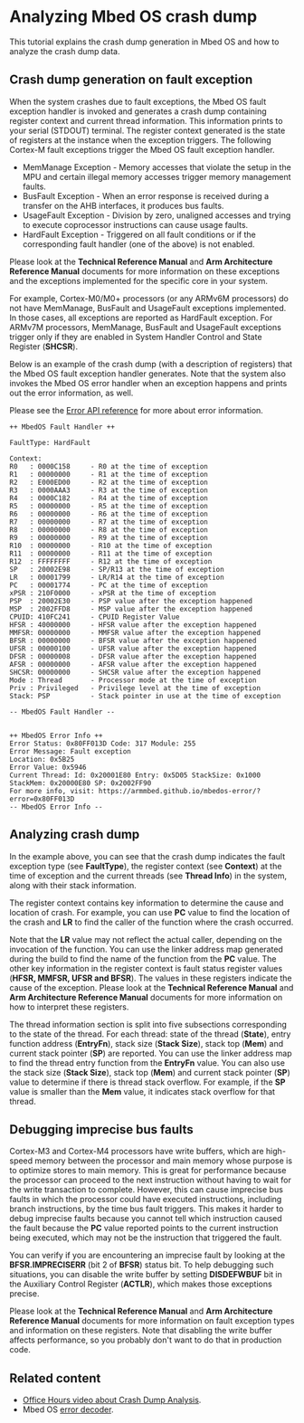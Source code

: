 # Analyzing Mbed OS crash dump

This tutorial explains the crash dump generation in Mbed OS and how to analyze the crash dump data.

## Crash dump generation on fault exception

When the system crashes due to fault exceptions, the Mbed OS fault exception handler is invoked and generates a crash dump containing register context and current thread information. This information prints to your serial (STDOUT) terminal. The register context generated is the state of registers at the instance when the exception triggers. The following Cortex-M fault exceptions trigger the Mbed OS fault exception handler.

- MemManage Exception - Memory accesses that violate the setup in the MPU and certain illegal memory accesses trigger memory management faults.
- BusFault Exception - When an error response is received during a transfer on the AHB interfaces, it produces bus faults.
- UsageFault Exception - Division by zero, unaligned accesses and trying to execute coprocessor instructions can cause usage faults.
- HardFault Exception - Triggered on all fault conditions or if the corresponding fault handler (one of the above) is not enabled.

Please look at the **Technical Reference Manual** and **Arm Architecture Reference Manual** documents for more information on these exceptions and the exceptions implemented for the specific core in your system.

For example, Cortex-M0/M0+ processors (or any ARMv6M processors) do not have MemManage, BusFault and UsageFault exceptions implemented. In those cases, all exceptions are reported as HardFault exception. For ARMv7M processors, MemManage, BusFault and UsageFault exceptions trigger only if they are enabled in System Handler Control and State Register (**SHCSR**).

Below is an example of the crash dump (with a description of registers) that the Mbed OS fault exception handler generates. Note that the system also invokes the Mbed OS error handler when an exception happens and prints out the error information, as well.

Please see the [Error API reference](../apis/error-handling.html) for more about error information.

```
++ MbedOS Fault Handler ++

FaultType: HardFault

Context:
R0   : 0000C158     - R0 at the time of exception
R1   : 00000000     - R1 at the time of exception
R2   : E000ED00     - R2 at the time of exception
R3   : 0000AAA3     - R3 at the time of exception
R4   : 0000C182     - R4 at the time of exception
R5   : 00000000     - R5 at the time of exception
R6   : 00000000     - R6 at the time of exception
R7   : 00000000     - R7 at the time of exception
R8   : 00000000     - R8 at the time of exception
R9   : 00000000     - R9 at the time of exception
R10  : 00000000     - R10 at the time of exception
R11  : 00000000     - R11 at the time of exception
R12  : FFFFFFFF     - R12 at the time of exception
SP   : 20002E98     - SP/R13 at the time of exception
LR   : 00001799     - LR/R14 at the time of exception
PC   : 00001774     - PC at the time of exception
xPSR : 210F0000     - xPSR at the time of exception
PSP  : 20002E30     - PSP value after the exception happened
MSP  : 2002FFD8     - MSP value after the exception happened
CPUID: 410FC241     - CPUID Register Value
HFSR : 40000000     - HFSR value after the exception happened
MMFSR: 00000000     - MMFSR value after the exception happened
BFSR : 00000000     - BFSR value after the exception happened
UFSR : 00000100     - UFSR value after the exception happened
DFSR : 00000008     - DFSR value after the exception happened
AFSR : 00000000     - AFSR value after the exception happened
SHCSR: 00000000     - SHCSR value after the exception happened
Mode : Thread       - Processor mode at the time of exception
Priv : Privileged   - Privilege level at the time of exception
Stack: PSP          - Stack pointer in use at the time of exception

-- MbedOS Fault Handler --


++ MbedOS Error Info ++
Error Status: 0x80FF013D Code: 317 Module: 255
Error Message: Fault exception
Location: 0x5B25
Error Value: 0x5946
Current Thread: Id: 0x20001E80 Entry: 0x5D05 StackSize: 0x1000 StackMem: 0x20000E80 SP: 0x2002FF90
For more info, visit: https://armmbed.github.io/mbedos-error/?error=0x80FF013D
-- MbedOS Error Info --

```

## Analyzing crash dump

In the example above, you can see that the crash dump indicates the fault exception type (see **FaultType**), the register context (see **Context**) at the time of exception and the current threads (see **Thread Info**) in the system, along with their stack information.

The register context contains key information to determine the cause and location of crash. For example, you can use **PC** value to find the location of the crash and **LR** to find the caller of the function where the crash occurred.

Note that the **LR** value may not reflect the actual caller, depending on the invocation of the function. You can use the linker address map generated during the build to find the name of the function from the **PC** value. The other key information in the register context is fault status register values (**HFSR, MMFSR, UFSR and BFSR**). The values in these registers indicate the cause of the exception. Please look at the **Technical Reference Manual** and **Arm Architecture Reference Manual** documents for more information on how to interpret these registers.

The thread information section is split into five subsections corresponding to the state of the thread. For each thread: state of the thread (**State**), entry function address (**EntryFn**), stack size (**Stack Size**), stack top (**Mem**) and current stack pointer (**SP**) are reported. You can use the linker address map to find the thread entry function from the **EntryFn** value. You can also use the stack size (**Stack Size**), stack top (**Mem**) and current stack pointer (**SP**) value to determine if there is thread stack overflow. For example, if the **SP** value is smaller than the **Mem** value, it indicates stack overflow for that thread.

## Debugging imprecise bus faults

Cortex-M3 and Cortex-M4 processors have write buffers, which are high-speed memory between the processor and main memory whose purpose is to optimize stores to main memory. This is great for performance because the processor can proceed to the next instruction without having to wait for the write transaction to complete. However, this can cause imprecise bus faults in which the processor could have executed instructions, including branch instructions, by the time bus fault triggers. This makes it harder to debug imprecise faults because you cannot tell which instruction caused the fault because the **PC** value reported points to the current instruction being executed, which may not be the instruction that triggered the fault.

You can verify if you are encountering an imprecise fault by looking at the **BFSR.IMPRECISERR** (bit 2 of **BFSR**) status bit. To help debugging such situations, you can disable the write buffer by setting **DISDEFWBUF** bit in the Auxiliary Control Register (**ACTLR**), which makes those exceptions precise.

Please look at the **Technical Reference Manual** and **Arm Architecture Reference Manual** documents for more information on fault exception types and information on these registers. Note that disabling the write buffer affects performance, so you probably don't want to do that in production code.

## Related content

- [Office Hours video about Crash Dump Analysis](https://www.youtube.com/watch?v=7xKWFSnUye8).
- Mbed OS [error decoder](https://mbed.com/s/error).
